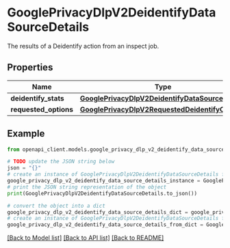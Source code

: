 # GooglePrivacyDlpV2DeidentifyDataSourceDetails

The results of a Deidentify action from an inspect job.

## Properties

Name | Type | Description | Notes
------------ | ------------- | ------------- | -------------
**deidentify_stats** | [**GooglePrivacyDlpV2DeidentifyDataSourceStats**](GooglePrivacyDlpV2DeidentifyDataSourceStats.md) |  | [optional] 
**requested_options** | [**GooglePrivacyDlpV2RequestedDeidentifyOptions**](GooglePrivacyDlpV2RequestedDeidentifyOptions.md) |  | [optional] 

## Example

```python
from openapi_client.models.google_privacy_dlp_v2_deidentify_data_source_details import GooglePrivacyDlpV2DeidentifyDataSourceDetails

# TODO update the JSON string below
json = "{}"
# create an instance of GooglePrivacyDlpV2DeidentifyDataSourceDetails from a JSON string
google_privacy_dlp_v2_deidentify_data_source_details_instance = GooglePrivacyDlpV2DeidentifyDataSourceDetails.from_json(json)
# print the JSON string representation of the object
print(GooglePrivacyDlpV2DeidentifyDataSourceDetails.to_json())

# convert the object into a dict
google_privacy_dlp_v2_deidentify_data_source_details_dict = google_privacy_dlp_v2_deidentify_data_source_details_instance.to_dict()
# create an instance of GooglePrivacyDlpV2DeidentifyDataSourceDetails from a dict
google_privacy_dlp_v2_deidentify_data_source_details_from_dict = GooglePrivacyDlpV2DeidentifyDataSourceDetails.from_dict(google_privacy_dlp_v2_deidentify_data_source_details_dict)
```
[[Back to Model list]](../README.md#documentation-for-models) [[Back to API list]](../README.md#documentation-for-api-endpoints) [[Back to README]](../README.md)


